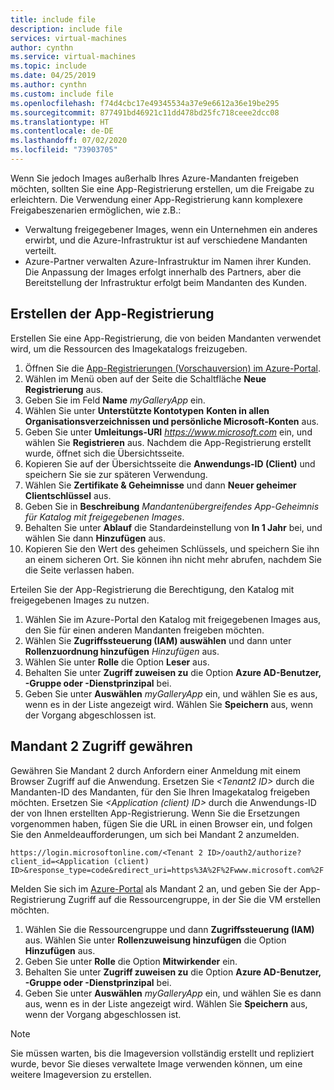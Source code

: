 ```yaml
---
title: include file
description: include file
services: virtual-machines
author: cynthn
ms.service: virtual-machines
ms.topic: include
ms.date: 04/25/2019
ms.author: cynthn
ms.custom: include file
ms.openlocfilehash: f74d4cbc17e49345534a37e9e6612a36e19be295
ms.sourcegitcommit: 877491bd46921c11dd478bd25fc718ceee2dcc08
ms.translationtype: HT
ms.contentlocale: de-DE
ms.lasthandoff: 07/02/2020
ms.locfileid: "73903705"
---
```

Wenn Sie jedoch Images außerhalb Ihres Azure-Mandanten freigeben möchten, sollten Sie eine App-Registrierung erstellen, um die Freigabe zu erleichtern.  Die Verwendung einer App-Registrierung kann komplexere Freigabeszenarien ermöglichen, wie z.B.: 

* Verwaltung freigegebener Images, wenn ein Unternehmen ein anderes erwirbt, und die Azure-Infrastruktur ist auf verschiedene Mandanten verteilt. 
* Azure-Partner verwalten Azure-Infrastruktur im Namen ihrer Kunden. Die Anpassung der Images erfolgt innerhalb des Partners, aber die Bereitstellung der Infrastruktur erfolgt beim Mandanten des Kunden. 


## <a name="create-the-app-registration"></a>Erstellen der App-Registrierung

Erstellen Sie eine App-Registrierung, die von beiden Mandanten verwendet wird, um die Ressourcen des Imagekatalogs freizugeben.
1. Öffnen Sie die [App-Registrierungen (Vorschauversion) im Azure-Portal](https://ms.portal.azure.com/#blade/Microsoft_AAD_RegisteredApps/ApplicationsListBlade/quickStartType//sourceType/).    
1. Wählen im Menü oben auf der Seite die Schaltfläche **Neue Registrierung** aus.
1. Geben Sie im Feld **Name** *myGalleryApp* ein.
1. Wählen Sie unter **Unterstützte Kontotypen** **Konten in allen Organisationsverzeichnissen und persönliche Microsoft-Konten** aus.
1. Geben Sie unter **Umleitungs-URI** *https://www.microsoft.com* ein, und wählen Sie **Registrieren** aus. Nachdem die App-Registrierung erstellt wurde, öffnet sich die Übersichtsseite.
1. Kopieren Sie auf der Übersichtsseite die **Anwendungs-ID (Client)** und speichern Sie sie zur späteren Verwendung.   
1. Wählen Sie **Zertifikate & Geheimnisse** und dann **Neuer geheimer Clientschlüssel** aus.
1. Geben Sie in **Beschreibung** *Mandantenübergreifendes App-Geheimnis für Katalog mit freigegebenen Images*.
1. Behalten Sie unter **Ablauf** die Standardeinstellung von **In 1 Jahr** bei, und wählen Sie dann **Hinzufügen** aus.
1. Kopieren Sie den Wert des geheimen Schlüssels, und speichern Sie ihn an einem sicheren Ort. Sie können ihn nicht mehr abrufen, nachdem Sie die Seite verlassen haben.


Erteilen Sie der App-Registrierung die Berechtigung, den Katalog mit freigegebenen Images zu nutzen.
1. Wählen Sie im Azure-Portal den Katalog mit freigegebenen Images aus, den Sie für einen anderen Mandanten freigeben möchten.
1. Wählen Sie **Zugriffssteuerung (IAM) auswählen** und dann unter **Rollenzuordnung hinzufügen** *Hinzufügen* aus. 
1. Wählen Sie unter **Rolle** die Option **Leser** aus.
1. Behalten Sie unter **Zugriff zuweisen zu** die Option **Azure AD-Benutzer, -Gruppe oder -Dienstprinzipal** bei.
1. Geben Sie unter **Auswählen** *myGalleryApp* ein, und wählen Sie es aus, wenn es in der Liste angezeigt wird. Wählen Sie **Speichern** aus, wenn der Vorgang abgeschlossen ist.


## <a name="give-tenant-2-access"></a>Mandant 2 Zugriff gewähren

Gewähren Sie Mandant 2 durch Anfordern einer Anmeldung mit einem Browser Zugriff auf die Anwendung. Ersetzen Sie *\<Tenant2 ID>* durch die Mandanten-ID des Mandanten, für den Sie Ihren Imagekatalog freigeben möchten. Ersetzen Sie *\<Application (client) ID>* durch die Anwendungs-ID der von Ihnen erstellten App-Registrierung. Wenn Sie die Ersetzungen vorgenommen haben, fügen Sie die URL in einen Browser ein, und folgen Sie den Anmeldeaufforderungen, um sich bei Mandant 2 anzumelden.

```
https://login.microsoftonline.com/<Tenant 2 ID>/oauth2/authorize?client_id=<Application (client) ID>&response_type=code&redirect_uri=https%3A%2F%2Fwww.microsoft.com%2F 
```

Melden Sie sich im [Azure-Portal](https://portal.azure.com) als Mandant 2 an, und geben Sie der App-Registrierung Zugriff auf die Ressourcengruppe, in der Sie die VM erstellen möchten.

1. Wählen Sie die Ressourcengruppe und dann **Zugriffssteuerung (IAM)** aus. Wählen Sie unter **Rollenzuweisung hinzufügen** die Option **Hinzufügen** aus. 
1. Geben Sie unter **Rolle** die Option **Mitwirkender** ein.
1. Behalten Sie unter **Zugriff zuweisen zu** die Option **Azure AD-Benutzer, -Gruppe oder -Dienstprinzipal** bei.
1. Geben Sie unter **Auswählen** *myGalleryApp* ein, und wählen Sie es dann aus, wenn es in der Liste angezeigt wird. Wählen Sie **Speichern** aus, wenn der Vorgang abgeschlossen ist.

> [!NOTE]
> Sie müssen warten, bis die Imageversion vollständig erstellt und repliziert wurde, bevor Sie dieses verwaltete Image verwenden können, um eine weitere Imageversion zu erstellen.

